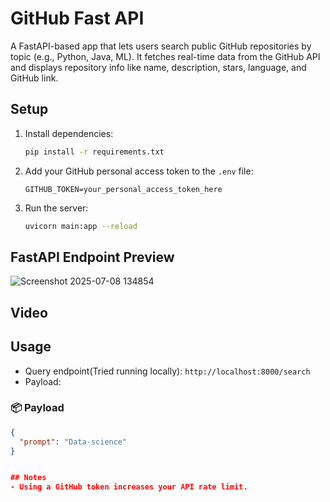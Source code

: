 # GitHub Fast API

A FastAPI-based app that lets users search public GitHub repositories by topic (e.g., Python, Java, ML). It fetches real-time data from the GitHub API and displays repository info like name, description, stars, language, and GitHub link.

## Setup
1. Install dependencies:
   ```sh
   pip install -r requirements.txt
   ```
2. Add your GitHub personal access token to the `.env` file:
   ```
   GITHUB_TOKEN=your_personal_access_token_here
   ```
3. Run the server:
   ```sh
   uvicorn main:app --reload
   ```
   
## FastAPI Endpoint Preview
![Screenshot 2025-07-08 134854](https://github.com/user-attachments/assets/d2c51cd9-369c-4b10-bb27-d1ae86f8d2d7)

## Video

## Usage
- Query endpoint(Tried running locally): `http://localhost:8000/search`
- Payload: 
### 📦 Payload
```json
{
  "prompt": "Data-science"
}


## Notes
- Using a GitHub token increases your API rate limit.

